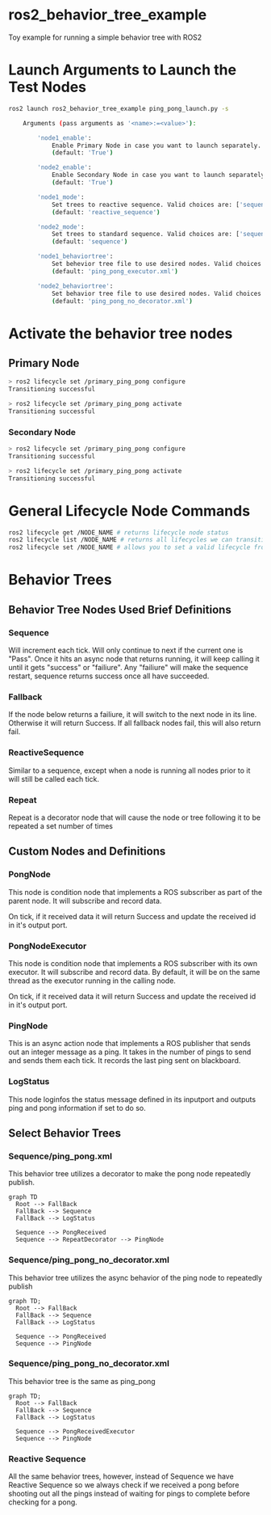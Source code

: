 # ros2_behavior_tree_example
Toy example for running a simple behavior tree with ROS2

# Launch Arguments to Launch the Test Nodes
```bash
ros2 launch ros2_behavior_tree_example ping_pong_launch.py -s

    Arguments (pass arguments as '<name>:=<value>'):

        'node1_enable':
            Enable Primary Node in case you want to launch separately. Valid choices are: ['True', 'False']
            (default: 'True')

        'node2_enable':
            Enable Secondary Node in case you want to launch separately. Valid choices are: ['True', 'False']
            (default: 'True')

        'node1_mode':
            Set trees to reactive sequence. Valid choices are: ['sequence', 'reactive_sequence']
            (default: 'reactive_sequence')

        'node2_mode':
            Set trees to standard sequence. Valid choices are: ['sequence', 'reactive_sequence']
            (default: 'sequence')

        'node1_behaviortree':
            Set behevior tree file to use desired nodes. Valid choices are: ['ping_pong.xml', 'ping_pong_no_decorator.xml', 'ping_pong_executor.xml']
            (default: 'ping_pong_executor.xml')

        'node2_behaviortree':
            Set behavior tree file to use desired nodes. Valid choices are: ['ping_pong.xml', 'ping_pong_no_decorator.xml', 'ping_pong_executor.xml']
            (default: 'ping_pong_no_decorator.xml')
```

# Activate the behavior tree nodes
## Primary Node
```bash
> ros2 lifecycle set /primary_ping_pong configure
Transitioning successful

> ros2 lifecycle set /primary_ping_pong activate
Transitioning successful
```

### Secondary Node
```bash
> ros2 lifecycle set /primary_ping_pong configure
Transitioning successful

> ros2 lifecycle set /primary_ping_pong activate
Transitioning successful
```

# General Lifecycle Node Commands
```bash
ros2 lifecycle get /NODE_NAME # returns lifecycle node status
ros2 lifecycle list /NODE_NAME # returns all lifecycles we can transition to
ros2 lifecycle set /NODE_NAME # allows you to set a valid lifecycle from available transitions
```

# Behavior Trees

## Behavior Tree Nodes Used Brief Definitions

### Sequence
Will increment each tick. Will only continue to next if the current one is "Pass". Once it hits an async node that returns running, it will keep calling it until it gets "success" or "failiure". Any "failiure" will make the sequence restart, sequence returns success once all have succeeded.

### Fallback
If the node below returns a failiure, it will switch to the next node in its line. Otherwise it will return Success. If all fallback nodes fail, this will also return fail.

### ReactiveSequence
Similar to a sequence, except when a node is running all nodes prior to it will still be called each tick.

### Repeat
Repeat is a decorator node that will cause the node or tree following it to be repeated a set number of times

## Custom Nodes and Definitions
### PongNode
This node is condition node that implements a ROS subscriber as part of the parent node. It will subscribe and record data.

On tick, if it received data it will return Success and update the received id in it's output port.

### PongNodeExecutor
This node is condition node that implements a ROS subscriber with its own executor. It will subscribe and record data. By default, it will be on the same thread as the executor running in the calling node.

On tick, if it received data it will return Success and update the received id in it's output port.

### PingNode
This is an async action node that implements a ROS publisher that sends out an integer message as a ping. It takes in the number of pings to send and sends them each tick. It records the last ping sent on blackboard.

### LogStatus
This node loginfos the status message defined in its inputport and outputs ping and pong information if set to do so.

## Select Behavior Trees 

### Sequence/ping_pong.xml
This behavior tree utilizes a decorator to make the pong node repeatedly publish.

```mermaid
graph TD
  Root --> FallBack
  FallBack --> Sequence 
  FallBack --> LogStatus
  
  Sequence --> PongReceived
  Sequence --> RepeatDecorator --> PingNode 
```

### Sequence/ping_pong_no_decorator.xml
This behavior tree utilizes the async behavior of the ping node to repeatedly publish

```mermaid
graph TD;
  Root --> FallBack
  FallBack --> Sequence 
  FallBack --> LogStatus
  
  Sequence --> PongReceived
  Sequence --> PingNode
```

### Sequence/ping_pong_no_decorator.xml
This behavior tree is the same as ping_pong

```mermaid
graph TD;
  Root --> FallBack
  FallBack --> Sequence 
  FallBack --> LogStatus
  
  Sequence --> PongReceivedExecutor
  Sequence --> PingNode
```
### Reactive Sequence
All the same behavior trees, however, instead of Sequence we have Reactive Sequence so we always check if we received a pong before shooting out all the pings instead of waiting for pings to complete before checking for a pong.